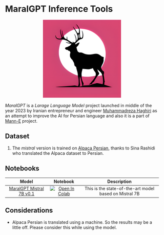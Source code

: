 # MaralGPT Inference Tools

<p align="center"><img src="maralgpt-logo-main.png" width=256px height=256px /></p>

_MaralGPT_ is a _Larage Language Model_ project launched in middle of the year 2023 by Iranian entrepreneur and engineer [Muhammadreza Haghiri](https://haghiri75.com/en) as an attempt to improve the AI for Persian language and also it is a part of [Mann-E](https://manne.ir) project.

## Dataset

1. The _mistral_ version is trained on [Alpaca Persian](https://huggingface.co/datasets/sinarashidi/alpaca-persian), thanks to Sina Rashidi who translated the Alpaca dataset to Persian.

## Notebooks

| Model | Notebook | Description |
|:-----:|:--------:|:------------:|
| [MaralGPT Mistral 7B v0.1](https://huggingface.co/MaralGPT/MaralGPT-Mistral-7B-v-0-1) | [![Open In Colab](https://colab.research.google.com/assets/colab-badge.svg)](https://colab.research.google.com/github/prp-e/maralgpt/blob/main/Maral_Mistral_Inference.ipynbb) | This is the state-of-the-art model based on Mistral 7B |

## Considerations

* Alpaca Persian is translated using a machine. So the results may be a little off. Please consider this while using the model.